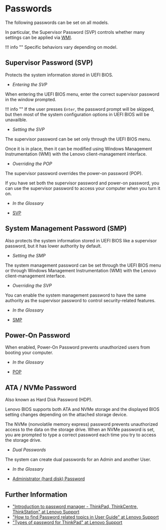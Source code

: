 # Passwords #

The following passwords can be set on all models.

In particular, the Supervisor Password (SVP) controls whether many settings can be applied via [WMI](https://docs.lenovocdrt.com/#/bios/glossary?id=wmi).

!!! info ""
    Specific behaviors vary depending on model.

## Supervisor Password (SVP)

Protects the system information stored in UEFI BIOS.

- _Entering the SVP_

When entering the UEFI BIOS menu, enter the correct supervisor password in the window prompted.

!!! info ""
    If the user presses `Enter`, the password prompt will be skipped, but then most of the system configuration options in UEFI BIOS will be unavailble.

 - _Setting the SVP_

The supervisor password can be set only through the UEFI BIOS menu.

Once it is in place, then it can be modified using Windows Management Instrumentation (WMI) with the Lenovo client-management interface.

 - _Overriding the POP_

The supervisor password overrides the power-on password (POP).

If you have set both the supervisor password and power-on password, you can use the supervisor password to access your computer when you turn it on.

 - _In the Glossary_

 - [SVP](https://docs.lenovocdrt.com/#/bios/glossary?id=svp)

## System Management Password (SMP)

Also protects the system information stored in UEFI BIOS like a supervisor password, but it has lower authority by default.

 - _Setting the SMP_

The system management password can be set through the UEFI BIOS menu or through Windows Management Instrumentation (WMI) with the Lenovo client-management interface.

 - _Overriding the SVP_

You can enable the system management password to have the same authority as the supervisor password to control security-related features.

 - _In the Glossary_

 - [SMP](https://docs.lenovocdrt.com/#/bios/glossary?id=smp)

## Power-On Password

When enabled, Power-On Password prevents unauthorized users from booting your computer.

 - _In the Glossary_

 - [POP](https://docs.lenovocdrt.com/#/bios/glossary?id=pop)

## ATA / NVMe Password

Also known as Hard Disk Password (HDP).

Lenovo BIOS supports both ATA and NVMe storage and the displayed BIOS setting changes depending on the attached storage device.

The NVMe (nonvolatile memory express) password prevents unauthorized access to the data on the storage drive. When an NVMe password is set, you are prompted to type a correct password each time you try to access the storage drive.

 - _Dual Passwords_

The system can create dual passwords for an Admin and another User.

 - _In the Glossary_

 - [Administrator (hard disk) Password](https://docs.lenovocdrt.com/#/bios/glossary?id=administrator-hard-disk-password)

## Further Information

 - ["Introduction to password manager - ThinkPad, ThinkCentre, ThinkStation" at Lenovo Support](https://support.lenovo.com/us/en/solutions/ht103666-introduction-to-password-manager-thinkpad-thinkcentre-thinkstation)
 - ["How to find Password related topics in User Guide" at Lenovo Support](https://support.lenovo.com/us/en/solutions/ht077765)
 - ["Types of password for ThinkPad" at Lenovo Support](https://support.lenovo.com/at/en/solutions/ht036206-types-of-password-for-thinkpad)